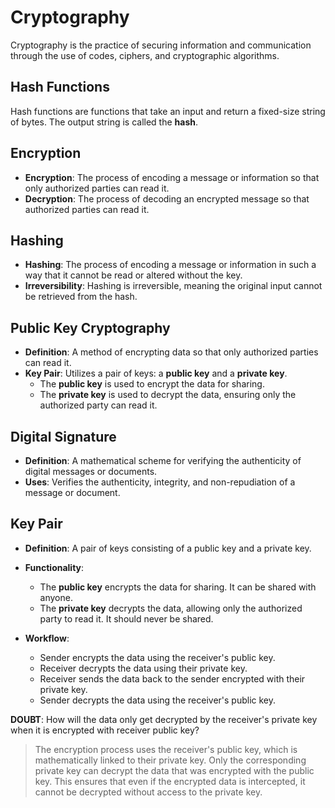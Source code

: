# Cryptography

Cryptography is the practice of securing information and communication through the use of codes, ciphers, and cryptographic algorithms.

## Hash Functions

Hash functions are functions that take an input and return a fixed-size string of bytes. The output string is called the **hash**.

## Encryption

- **Encryption**: The process of encoding a message or information so that only authorized parties can read it.
- **Decryption**: The process of decoding an encrypted message so that authorized parties can read it.

## Hashing

- **Hashing**: The process of encoding a message or information in such a way that it cannot be read or altered without the key.
- **Irreversibility**: Hashing is irreversible, meaning the original input cannot be retrieved from the hash.

## Public Key Cryptography

- **Definition**: A method of encrypting data so that only authorized parties can read it.
- **Key Pair**: Utilizes a pair of keys: a **public key** and a **private key**.
  - The **public key** is used to encrypt the data for sharing.
  - The **private key** is used to decrypt the data, ensuring only the authorized party can read it.

## Digital Signature

- **Definition**: A mathematical scheme for verifying the authenticity of digital messages or documents.
- **Uses**: Verifies the authenticity, integrity, and non-repudiation of a message or document.

## Key Pair

- **Definition**: A pair of keys consisting of a public key and a private key.
- **Functionality**:

  - The **public key** encrypts the data for sharing. It can be shared with anyone.
  - The **private key** decrypts the data, allowing only the authorized party to read it. It should never be shared.

- **Workflow**:
  - Sender encrypts the data using the receiver's public key.
  - Receiver decrypts the data using their private key.
  - Receiver sends the data back to the sender encrypted with their private key.
  - Sender decrypts the data using the receiver's public key.

**DOUBT**: How will the data only get decrypted by the receiver's private key when it is encrypted with receiver public key?

> The encryption process uses the receiver's public key, which is mathematically linked to their private key. Only the corresponding private key can decrypt the data that was encrypted with the public key. This ensures that even if the encrypted data is intercepted, it cannot be decrypted without access to the private key.
